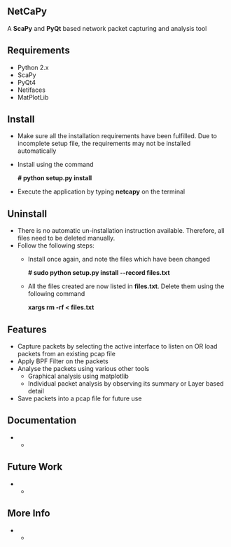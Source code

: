 NetCaPy
--------------------------------------------------------------------------------------------
A **ScaPy** and **PyQt** based network packet capturing and analysis tool

Requirements
--------------------------------------------------------------------------------------------
* Python 2.x
* ScaPy
* PyQt4
* Netifaces
* MatPlotLib

Install
--------------------------------------------------------------------------------------------
* Make sure all the installation requirements have been fulfilled. Due to incomplete setup file, the requirements may not be installed automatically
* Install using the command

	**# python setup.py install**
* Execute the application by typing **netcapy** on the terminal

Uninstall
--------------------------------------------------------------------------------------------
* There is no automatic un-installation instruction available. Therefore, all files need to be deleted manually.
* Follow the following steps:
	* Install once again, and note the files which have been changed

		**# sudo python setup.py install --record files.txt**
	* All the files created are now listed in **files.txt**. Delete them using the following command

		**xargs rm -rf < files.txt**

Features
--------------------------------------------------------------------------------------------
* Capture packets by selecting the active interface to listen on OR load packets from an existing pcap file
* Apply BPF Filter on the packets
* Analyse the packets using various other tools
    * Graphical analysis using matplotlib
    * Individual packet analysis by observing its summary or Layer based detail
* Save packets into a pcap file for future use

Documentation
--------------------------------------------------------------------------------------------
* -

Future Work
--------------------------------------------------------------------------------------------
* -

More Info
--------------------------------------------------------------------------------------------
* -
